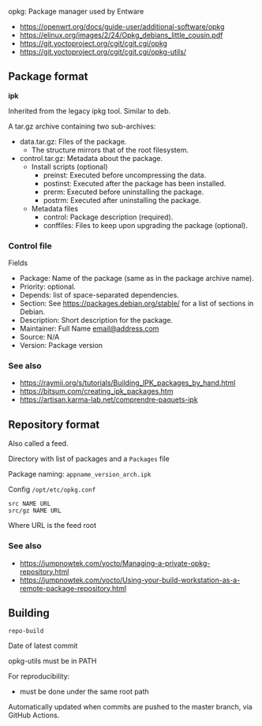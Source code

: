 
opkg: Package manager used by Entware

* https://openwrt.org/docs/guide-user/additional-software/opkg
* https://elinux.org/images/2/24/Opkg_debians_little_cousin.pdf
* https://git.yoctoproject.org/cgit/cgit.cgi/opkg
* https://git.yoctoproject.org/cgit/cgit.cgi/opkg-utils/

## Package format

**ipk**

Inherited from the legacy ipkg tool. Similar to deb.

A tar.gz archive containing two sub-archives:

* data.tar.gz: Files of the package.
    - The structure mirrors that of the root filesystem.
* control.tar.gz: Metadata about the package.
    - Install scripts (optional)
        - preinst: Executed before uncompressing the data.
        - postinst: Executed after the package has been installed.
        - prerm: Executed before uninstalling the package.
        - postrm: Executed after uninstalling the package.
    - Metadata files
        - control: Package description (required).
        - conffiles: Files to keep upon upgrading the package (optional).

### Control file

Fields

* Package: Name of the package (same as in the package archive name).
* Priority: optional.
* Depends: list of space-separated dependencies.
* Section: See <https://packages.debian.org/stable/> for a list of sections in Debian.
* Description: Short description for the package.
* Maintainer: Full Name <email@address.com>
* Source: N/A
* Version: Package version

### See also

* <https://raymii.org/s/tutorials/Building_IPK_packages_by_hand.html>
* <https://bitsum.com/creating_ipk_packages.htm>
* <https://artisan.karma-lab.net/comprendre-paquets-ipk>

## Repository format

Also called a feed.

Directory with list of packages and a `Packages` file

Package naming: `appname_version_arch.ipk`

Config `/opt/etc/opkg.conf`

```
src NAME URL
src/gz NAME URL
```

Where URL is the feed root

### See also

* <https://jumpnowtek.com/yocto/Managing-a-private-opkg-repository.html>
* <https://jumpnowtek.com/yocto/Using-your-build-workstation-as-a-remote-package-repository.html>

## Building

`repo-build`

Date of latest commit

opkg-utils must be in PATH

For reproducibility:

- must be done under the same root path

Automatically updated when commits are pushed to the master branch, via GitHub Actions.

